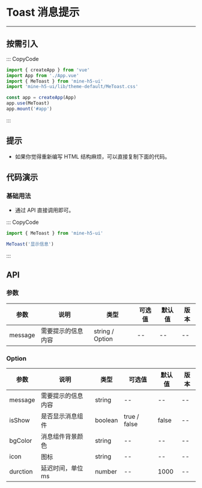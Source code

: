 # Toast 消息提示

---

## 按需引入

::: CopyCode

```JavaScript
import { createApp } from 'vue'
import App from './App.vue'
import { MeToast } from 'mine-h5-ui'
import 'mine-h5-ui/lib/theme-default/MeToast.css'

const app = createApp(App)
app.use(MeToast)
app.mount('#app')
```

:::

## 提示

- 如果你觉得重新编写 HTML 结构麻烦，可以直接复制下面的代码。

## 代码演示

### 基础用法

- 通过 API 直接调用即可。

::: CopyCode

```JavaScript
import { MeToast } from 'mine-h5-ui'

MeToast('显示信息')
```

:::

## API

### 参数

| 参数    | 说明               | 类型            | 可选值 | 默认值 | 版本 |
| ------- | ------------------ | --------------- | ------ | ------ | ---- |
| message | 需要提示的信息内容 | string / Option | --     | --     | --   |

### Option

| 参数     | 说明               | 类型    | 可选值       | 默认值 | 版本 |
| -------- | ------------------ | ------- | ------------ | ------ | ---- |
| message  | 需要提示的信息内容 | string  | --           | --     | --   |
| isShow   | 是否显示消息组件   | boolean | true / false | false  | --   |
| bgColor  | 消息组件背景颜色   | string  | --           | --     | --   |
| icon     | 图标               | string  | --           | --     | --   |
| durction | 延迟时间，单位 ms  | number  | --           | 1000   | --   |
